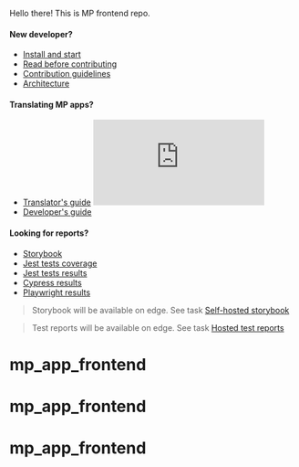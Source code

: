Hello there! This is MP frontend repo.

#### New developer?

- [Install and start](./docs/installation.md)
- [Read before contributing](./docs/read_before_contributing.md)
- [Contribution guidelines](./docs/contribution_guidelines.md)
- [Architecture](./docs/architecture.md)

#### Translating MP apps?

- [Translator's guide](./docs/translator.md) ![Tux, the Linux mascot](https://img.shields.io/badge/dynamic/json.svg?style=plastic&color=2096F3&label=&query=%24.translatedPercentage&url=https://api.locize.app/badgedata/8e456486-4642-407a-94bd-cf341d210e55&suffix=%+translated&link=https://www.locize.com)
- [Developer's guide](./docs/translations.md)

#### Looking for reports?

- [Storybook](https://app.edge.mazepay.io/internal/frontend/storybook)
- [Jest tests coverage](https://app.edge.mazepay.io/internal/frontend/testing/jest_tests_coverage)
- [Jest tests results](https://app.edge.mazepay.io/internal/frontend/testing/jest_tests_result)
- [Cypress results](https://app.edge.mazepay.io/internal/frontend/testing/cypress_tests_result)
- [Playwright results](https://app.edge.mazepay.io/internal/frontend/testing/playwright_tests_result)

> Storybook will be available on edge.
> See task [Self-hosted storybook](https://app.clickup.com/t/2179883/MP-6435)

> Test reports will be available on edge.
> See task [Hosted test reports](https://app.clickup.com/t/2179883/MP-6514)
# mp_app_frontend
# mp_app_frontend
# mp_app_frontend
